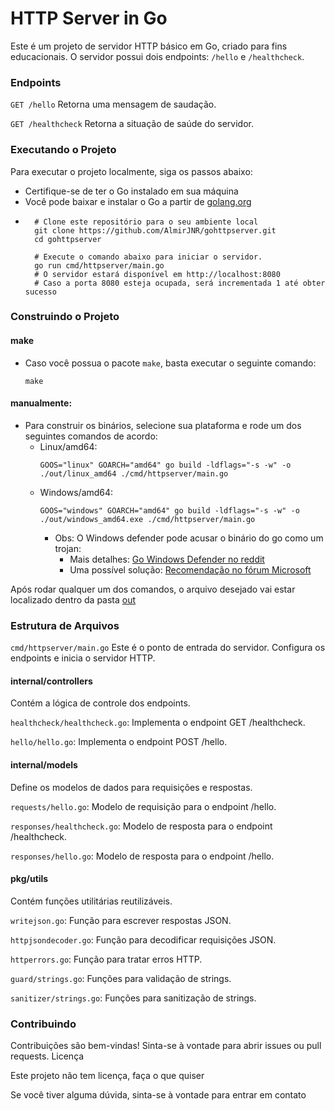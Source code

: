 # HTTP Server in Go

Este é um projeto de servidor HTTP básico em Go, criado para fins educacionais.
O servidor possui dois endpoints: `/hello` e `/healthcheck`.

### Endpoints

`GET /hello` Retorna uma mensagem de saudação.

`GET /healthcheck` Retorna a situação de saúde do servidor.

### Executando o Projeto

Para executar o projeto localmente, siga os passos abaixo:

- Certifique-se de ter o Go instalado em sua máquina
- Você pode baixar e instalar o Go a partir de [golang.org](https://golang.org/)
- ```shell
    # Clone este repositório para o seu ambiente local
    git clone https://github.com/AlmirJNR/gohttpserver.git
    cd gohttpserver

    # Execute o comando abaixo para iniciar o servidor.
    go run cmd/httpserver/main.go
    # O servidor estará disponível em http://localhost:8080
    # Caso a porta 8080 esteja ocupada, será incrementada 1 até obter sucesso
    ```

### Construindo o Projeto

#### make

- Caso você possua o pacote `make`, basta executar o seguinte comando:
    ```shell
    make
    ```

#### manualmente:

- Para construir os binários, selecione sua plataforma e rode um dos seguintes comandos de acordo:
    - Linux/amd64:
        ```shell
        GOOS="linux" GOARCH="amd64" go build -ldflags="-s -w" -o ./out/linux_amd64 ./cmd/httpserver/main.go
        ```
    - Windows/amd64:
        ```shell
        GOOS="windows" GOARCH="amd64" go build -ldflags="-s -w" -o ./out/windows_amd64.exe ./cmd/httpserver/main.go
        ```
        - Obs: O Windows defender pode acusar o binário do go como um trojan:
            - Mais
              detalhes: [Go Windows Defender no reddit](https://www.reddit.com/r/golang/comments/1au4e98/updated_to_122_now_windows_security_thinks_go_is/)
            - Uma possível
              solução: [Recomendação no fórum Microsoft](https://answers.microsoft.com/en-us/windows/forum/all/got-trojan-notification-after-build-golang-from/7b2c6be1-a142-4865-8aff-cf6c7ebfb9ea)

Após rodar qualquer um dos comandos, o arquivo desejado vai estar localizado dentro da pasta [out](./out)

### Estrutura de Arquivos

`cmd/httpserver/main.go` Este é o ponto de entrada do servidor.
Configura os endpoints e inicia o servidor HTTP.

#### internal/controllers

Contém a lógica de controle dos endpoints.

`healthcheck/healthcheck.go`: Implementa o endpoint GET /healthcheck.

`hello/hello.go`: Implementa o endpoint POST /hello.

#### internal/models

Define os modelos de dados para requisições e respostas.

`requests/hello.go`: Modelo de requisição para o endpoint /hello.

`responses/healthcheck.go`: Modelo de resposta para o endpoint /healthcheck.

`responses/hello.go`: Modelo de resposta para o endpoint /hello.

#### pkg/utils

Contém funções utilitárias reutilizáveis.

`writejson.go`: Função para escrever respostas JSON.

`httpjsondecoder.go`: Função para decodificar requisições JSON.

`httperrors.go`: Função para tratar erros HTTP.

`guard/strings.go`: Funções para validação de strings.

`sanitizer/strings.go`: Funções para sanitização de strings.

### Contribuindo

Contribuições são bem-vindas! Sinta-se à vontade para abrir issues ou pull requests.
Licença

Este projeto não tem licença, faça o que quiser

Se você tiver alguma dúvida, sinta-se à vontade para entrar em contato
